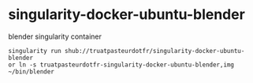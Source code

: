 # singularity-docker-ubuntu-blender
blender singularity container
```
singularity run shub://truatpasteurdotfr/singularity-docker-ubuntu-blender
or ln -s truatpasteurdotfr-singularity-docker-ubuntu-blender,img ~/bin/blender
```
